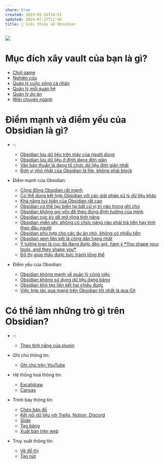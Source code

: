 ```yaml
---
share: true
created: 2023-05-26T14:51
updated: 2024-07-27T12:40
title: 💎 Giới thiệu về Obsidian
---
```

![](https://obsidian.md/images/screenshot-1.0-hero-combo.png) 
# Mục đích xây vault của bạn là gì?
- [Chơi game](./Theo%20m%E1%BB%A5c%20%C4%91%C3%ADch%20x%C3%A2y%20d%E1%BB%B1ng%20vault/Ch%C6%A1i%20game.md)
- [Nghiên cứu](./Theo%20m%E1%BB%A5c%20%C4%91%C3%ADch%20x%C3%A2y%20d%E1%BB%B1ng%20vault/Nghi%C3%AAn%20c%E1%BB%A9u.md)
- [Quản lý cuộc sống cá nhân](./Theo%20m%E1%BB%A5c%20%C4%91%C3%ADch%20x%C3%A2y%20d%E1%BB%B1ng%20vault/Qu%E1%BA%A3n%20l%C3%BD%20cu%E1%BB%99c%20s%E1%BB%91ng%20c%C3%A1%20nh%C3%A2n.md)
- [Quản lý mối quan hệ](./Theo%20m%E1%BB%A5c%20%C4%91%C3%ADch%20x%C3%A2y%20d%E1%BB%B1ng%20vault/Qu%E1%BA%A3n%20l%C3%BD%20m%E1%BB%91i%20quan%20h%E1%BB%87.md)
- [Quản lý dự án](./Theo%20m%E1%BB%A5c%20%C4%91%C3%ADch%20x%C3%A2y%20d%E1%BB%B1ng%20vault/Qu%E1%BA%A3n%20l%C3%BD%20d%E1%BB%B1%20%C3%A1n.md)
- [Wiki chuyên ngành](./Theo%20m%E1%BB%A5c%20%C4%91%C3%ADch%20x%C3%A2y%20d%E1%BB%B1ng%20vault/Wiki%20chuy%C3%AAn%20ng%C3%A0nh.md)

# Điểm mạnh và điểm yếu của Obsidian là gì?
- \-: 
    - [Obsidian lưu dữ liệu trên máy của người dùng](./M%C3%B4%20t%E1%BA%A3%20v%E1%BB%81%20Obsidian/Obsidian%20l%C6%B0u%20d%E1%BB%AF%20li%E1%BB%87u%20tr%C3%AAn%20m%C3%A1y%20c%E1%BB%A7a%20ng%C6%B0%E1%BB%9Di%20d%C3%B9ng.md)
    - [Obsidian lưu dữ liệu ở định dạng đơn giản](./M%C3%B4%20t%E1%BA%A3%20v%E1%BB%81%20Obsidian/Obsidian%20l%C6%B0u%20d%E1%BB%AF%20li%E1%BB%87u%20%E1%BB%9F%20%C4%91%E1%BB%8Bnh%20d%E1%BA%A1ng%20%C4%91%C6%A1n%20gi%E1%BA%A3n.md)
    - [Văn bản thuần là dạng tổ chức dữ liệu đơn giản nhất](./M%C3%B4%20t%E1%BA%A3%20v%E1%BB%81%20Obsidian/V%C4%83n%20b%E1%BA%A3n%20thu%E1%BA%A7n%20l%C3%A0%20d%E1%BA%A1ng%20t%E1%BB%95%20ch%E1%BB%A9c%20d%E1%BB%AF%20li%E1%BB%87u%20%C4%91%C6%A1n%20gi%E1%BA%A3n%20nh%E1%BA%A5t.md)
    - [Đơn vị nhỏ nhất của Obsidian là file, không phải block](./M%C3%B4%20t%E1%BA%A3%20v%E1%BB%81%20Obsidian/%C4%90%C6%A1n%20v%E1%BB%8B%20nh%E1%BB%8F%20nh%E1%BA%A5t%20c%E1%BB%A7a%20Obsidian%20l%C3%A0%20file,%20kh%C3%B4ng%20ph%E1%BA%A3i%20block.md)

- Điểm mạnh của Obsidian: 
    - [Cộng đồng Obsidian rất mạnh](./M%C3%B4%20t%E1%BA%A3%20v%E1%BB%81%20Obsidian/%C4%90i%E1%BB%83m%20m%E1%BA%A1nh%20c%E1%BB%A7a%20Obsidian/C%E1%BB%99ng%20%C4%91%E1%BB%93ng%20Obsidian%20r%E1%BA%A5t%20m%E1%BA%A1nh.md)
    - [Có thể dùng kết hợp Obsidian với các giải pháp xử lý dữ liệu khác](./M%C3%B4%20t%E1%BA%A3%20v%E1%BB%81%20Obsidian/%C4%90i%E1%BB%83m%20m%E1%BA%A1nh%20c%E1%BB%A7a%20Obsidian/C%C3%B3%20th%E1%BB%83%20d%C3%B9ng%20k%E1%BA%BFt%20h%E1%BB%A3p%20Obsidian%20v%E1%BB%9Bi%20c%C3%A1c%20gi%E1%BA%A3i%20ph%C3%A1p%20x%E1%BB%AD%20l%C3%BD%20d%E1%BB%AF%20li%E1%BB%87u%20kh%C3%A1c.md)
    - [Khả năng tuỳ biến của Obsidian rất cao](./M%C3%B4%20t%E1%BA%A3%20v%E1%BB%81%20Obsidian/%C4%90i%E1%BB%83m%20m%E1%BA%A1nh%20c%E1%BB%A7a%20Obsidian/Kh%E1%BA%A3%20n%C4%83ng%20tu%E1%BB%B3%20bi%E1%BA%BFn%20c%E1%BB%A7a%20Obsidian%20r%E1%BA%A5t%20cao.md)
    - [Obsidian có thể tạo biến tại bất cứ vị trí nào trong ghi chú](./M%C3%B4%20t%E1%BA%A3%20v%E1%BB%81%20Obsidian/%C4%90i%E1%BB%83m%20m%E1%BA%A1nh%20c%E1%BB%A7a%20Obsidian/Obsidian%20c%C3%B3%20th%E1%BB%83%20t%E1%BA%A1o%20bi%E1%BA%BFn%20t%E1%BA%A1i%20b%E1%BA%A5t%20c%E1%BB%A9%20v%E1%BB%8B%20tr%C3%AD%20n%C3%A0o%20trong%20ghi%20ch%C3%BA.md)
    - [Obsidian không gọi vốn để theo đúng định hướng của mình](./M%C3%B4%20t%E1%BA%A3%20v%E1%BB%81%20Obsidian/%C4%90i%E1%BB%83m%20m%E1%BA%A1nh%20c%E1%BB%A7a%20Obsidian/Obsidian%20kh%C3%B4ng%20g%E1%BB%8Di%20v%E1%BB%91n%20%C4%91%E1%BB%83%20theo%20%C4%91%C3%BAng%20%C4%91%E1%BB%8Bnh%20h%C6%B0%E1%BB%9Bng%20c%E1%BB%A7a%20m%C3%ACnh.md)
    - [Obsidian cực kỳ dễ mở rộng tính năng](./M%C3%B4%20t%E1%BA%A3%20v%E1%BB%81%20Obsidian/%C4%90i%E1%BB%83m%20m%E1%BA%A1nh%20c%E1%BB%A7a%20Obsidian/Obsidian%20c%E1%BB%B1c%20k%E1%BB%B3%20d%E1%BB%85%20m%E1%BB%9F%20r%E1%BB%99ng%20t%C3%ADnh%20n%C4%83ng.md)
    - [Obsidian miễn phí, không có chức năng nào phải trả tiền hay tính theo đầu người](./M%C3%B4%20t%E1%BA%A3%20v%E1%BB%81%20Obsidian/%C4%90i%E1%BB%83m%20m%E1%BA%A1nh%20c%E1%BB%A7a%20Obsidian/Obsidian%20mi%E1%BB%85n%20ph%C3%AD,%20kh%C3%B4ng%20c%C3%B3%20ch%E1%BB%A9c%20n%C4%83ng%20n%C3%A0o%20ph%E1%BA%A3i%20tr%E1%BA%A3%20ti%E1%BB%81n%20hay%20t%C3%ADnh%20theo%20%C4%91%E1%BA%A7u%20ng%C6%B0%E1%BB%9Di.md)
    - [Obsidian phù hợp cho các dự án nhỏ, không có nhiều tiền](./M%C3%B4%20t%E1%BA%A3%20v%E1%BB%81%20Obsidian/%C4%90i%E1%BB%83m%20m%E1%BA%A1nh%20c%E1%BB%A7a%20Obsidian/Obsidian%20ph%C3%B9%20h%E1%BB%A3p%20cho%20c%C3%A1c%20d%E1%BB%B1%20%C3%A1n%20nh%E1%BB%8F,%20kh%C3%B4ng%20c%C3%B3%20nhi%E1%BB%81u%20ti%E1%BB%81n.md)
    - [Obsidian xem liên kết là công dân hạng nhất](./M%C3%B4%20t%E1%BA%A3%20v%E1%BB%81%20Obsidian/%C4%90i%E1%BB%83m%20m%E1%BA%A1nh%20c%E1%BB%A7a%20Obsidian/Obsidian%20xem%20li%C3%AAn%20k%E1%BA%BFt%20l%C3%A0%20c%C3%B4ng%20d%C3%A2n%20h%E1%BA%A1ng%20nh%E1%BA%A5t.md)
    - [Ý tưởng logo là cục đá đang được đẽo gọt, hàm ý ❝You shape your tools, and they shape you❞](./M%C3%B4%20t%E1%BA%A3%20v%E1%BB%81%20Obsidian/%C4%90i%E1%BB%83m%20m%E1%BA%A1nh%20c%E1%BB%A7a%20Obsidian/%C3%9D%20t%C6%B0%E1%BB%9Fng%20logo%20l%C3%A0%20c%E1%BB%A5c%20%C4%91%C3%A1%20%C4%91ang%20%C4%91%C6%B0%E1%BB%A3c%20%C4%91%E1%BA%BDo%20g%E1%BB%8Dt,%20h%C3%A0m%20%C3%BD%20%E2%9D%9DYou%20shape%20your%20tools,%20and%20they%20shape%20you%E2%9D%9E.md)
    - [Đồ thị giúp thấy được bức tranh tổng thể](./M%C3%B4%20t%E1%BA%A3%20v%E1%BB%81%20Obsidian/%C4%90i%E1%BB%83m%20m%E1%BA%A1nh%20c%E1%BB%A7a%20Obsidian/%C4%90%E1%BB%93%20th%E1%BB%8B%20gi%C3%BAp%20th%E1%BA%A5y%20%C4%91%C6%B0%E1%BB%A3c%20b%E1%BB%A9c%20tranh%20t%E1%BB%95ng%20th%E1%BB%83.md)

- Điểm yếu của Obsidian: 
    - [Obsidian không mạnh về quản lý công việc](./M%C3%B4%20t%E1%BA%A3%20v%E1%BB%81%20Obsidian/%C4%90i%E1%BB%83m%20y%E1%BA%BFu%20c%E1%BB%A7a%20Obsidian/Obsidian%20kh%C3%B4ng%20m%E1%BA%A1nh%20v%E1%BB%81%20qu%E1%BA%A3n%20l%C3%BD%20c%C3%B4ng%20vi%E1%BB%87c.md)
    - [Obsidian không sử dụng dữ liệu dạng bảng](./M%C3%B4%20t%E1%BA%A3%20v%E1%BB%81%20Obsidian/%C4%90i%E1%BB%83m%20y%E1%BA%BFu%20c%E1%BB%A7a%20Obsidian/Obsidian%20kh%C3%B4ng%20s%E1%BB%AD%20d%E1%BB%A5ng%20d%E1%BB%AF%20li%E1%BB%87u%20d%E1%BA%A1ng%20b%E1%BA%A3ng.md)
    - [Obsidian khó tạo liên kết hai chiều được](./M%C3%B4%20t%E1%BA%A3%20v%E1%BB%81%20Obsidian/%C4%90i%E1%BB%83m%20y%E1%BA%BFu%20c%E1%BB%A7a%20Obsidian/Obsidian%20kh%C3%B3%20t%E1%BA%A1o%20li%C3%AAn%20k%E1%BA%BFt%20hai%20chi%E1%BB%81u%20%C4%91%C6%B0%E1%BB%A3c.md)
    - [Việc hợp tác qua mạng trên Obsidian tốt nhất là qua Git](./M%C3%B4%20t%E1%BA%A3%20v%E1%BB%81%20Obsidian/%C4%90i%E1%BB%83m%20y%E1%BA%BFu%20c%E1%BB%A7a%20Obsidian/Vi%E1%BB%87c%20h%E1%BB%A3p%20t%C3%A1c%20qua%20m%E1%BA%A1ng%20tr%C3%AAn%20Obsidian%20t%E1%BB%91t%20nh%E1%BA%A5t%20l%C3%A0%20qua%20Git.md)



# Có thể làm những trò gì trên Obsidian?
- \-: 
    - [Theo tính năng của plugin](./Theo%20t%C3%ADnh%20n%C4%83ng%20c%E1%BB%A7a%20plugin/index.md)

-  Ghi chú thông tin: 
    - [Ghi chú trên YouTube](./Theo%20t%C3%ADnh%20n%C4%83ng%20c%E1%BB%A7a%20plugin/1.%20Ghi%20ch%C3%BA%20th%C3%B4ng%20tin/Ghi%20ch%C3%BA%20tr%C3%AAn%20YouTube.md)

-  Hệ thống hoá thông tin: 
    - [Excalidraw](./Theo%20t%C3%ADnh%20n%C4%83ng%20c%E1%BB%A7a%20plugin/2.%20H%E1%BB%87%20th%E1%BB%91ng%20ho%C3%A1%20th%C3%B4ng%20tin/Excalidraw)
    - [Canvas](./Theo%20t%C3%ADnh%20n%C4%83ng%20c%E1%BB%A7a%20plugin/2.%20H%E1%BB%87%20th%E1%BB%91ng%20ho%C3%A1%20th%C3%B4ng%20tin/Canvas.md)

-  Trình bày thông tin: 
    - [Chèn bản đồ](./Theo%20t%C3%ADnh%20n%C4%83ng%20c%E1%BB%A7a%20plugin/4.%20Tr%C3%ACnh%20b%C3%A0y%20th%C3%B4ng%20tin/Ch%C3%A8n%20b%E1%BA%A3n%20%C4%91%E1%BB%93.md)
    - [Kết nối dữ liệu với Trello, Notion, Discord](./Theo%20t%C3%ADnh%20n%C4%83ng%20c%E1%BB%A7a%20plugin/4.%20Tr%C3%ACnh%20b%C3%A0y%20th%C3%B4ng%20tin/K%E1%BA%BFt%20n%E1%BB%91i%20d%E1%BB%AF%20li%E1%BB%87u%20v%E1%BB%9Bi%20Trello,%20Notion,%20Discord.md)
    - [Slide](./Theo%20t%C3%ADnh%20n%C4%83ng%20c%E1%BB%A7a%20plugin/4.%20Tr%C3%ACnh%20b%C3%A0y%20th%C3%B4ng%20tin/Slide.md)
    - [Tạo bảng](./Theo%20t%C3%ADnh%20n%C4%83ng%20c%E1%BB%A7a%20plugin/4.%20Tr%C3%ACnh%20b%C3%A0y%20th%C3%B4ng%20tin/T%E1%BA%A1o%20b%E1%BA%A3ng.md)
    - [Xuất bản trên web](./Theo%20t%C3%ADnh%20n%C4%83ng%20c%E1%BB%A7a%20plugin/4.%20Tr%C3%ACnh%20b%C3%A0y%20th%C3%B4ng%20tin/Xu%E1%BA%A5t%20b%E1%BA%A3n%20tr%C3%AAn%20web.md)

-  Truy xuất thông tin: 
    - [Vẽ đồ thị](./Theo%20t%C3%ADnh%20n%C4%83ng%20c%E1%BB%A7a%20plugin/3.%20Truy%20xu%E1%BA%A5t%20th%C3%B4ng%20tin/V%E1%BA%BD%20%C4%91%E1%BB%93%20th%E1%BB%8B.md)
    - [Tạo nút](./Theo%20t%C3%ADnh%20n%C4%83ng%20c%E1%BB%A7a%20plugin/3.%20Truy%20xu%E1%BA%A5t%20th%C3%B4ng%20tin/T%E1%BA%A1o%20n%C3%BAt.md)


